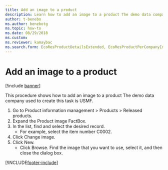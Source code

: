 ```yaml
--- 
title: Add an image to a product
description: Learn how to add an image to a product The demo data company used to create this task is USMF, including a step-by-step process. 
author: t-benebo
ms.author: benebotg
ms.topic: how-to
ms.date: 08/29/2018
ms.custom:
ms.reviewer: kamaybac
ms.search.form: EcoResProductDetailsExtended, EcoResProductPerCompanyImagePart, EcoResProductImage, DocumentUpload
---
```


# Add an image to a product

[!include [banner](../../includes/banner.md)]

This procedure shows how to add an image to a product The demo data company used to create this task is USMF.

1. Go to Product information management > Products > Released products.
2. Expand the Product image FactBox.
3. In the list, find and select the desired record.
    * For example, select the item number C0002.  
4. Click Change image.
5. Click New.
    * Click Browse. Find the image that you want to use, select it, and then close the dialog box.    



[!INCLUDE[footer-include](../../../includes/footer-banner.md)]